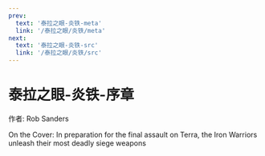 ```yaml
---
prev:
  text: '泰拉之眼-炎铁-meta'
  link: '/泰拉之眼/炎铁/meta'
next:
  text: '泰拉之眼-炎铁-src'
  link: '/泰拉之眼/炎铁/src'
---
```


# 泰拉之眼-炎铁-序章

作者: Rob Sanders

On the Cover: In preparation for the final assault on Terra, the Iron Warriors unleash their most deadly siege weapons
